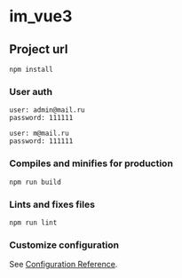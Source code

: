 # im_vue3

## Project url
```
npm install
```

### User auth
```
user: admin@mail.ru
password: 111111

user: m@mail.ru
password: 111111
```

### Compiles and minifies for production
```
npm run build
```

### Lints and fixes files
```
npm run lint
```

### Customize configuration
See [Configuration Reference](https://cli.vuejs.org/config/).
